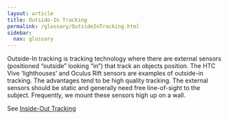 ```yaml
---
layout: article
title: Outside-In Tracking
permalink: /glossary/OutsideInTracking.html
sidebar:
  nav: glossary
---
```

Outside-In tracking is tracking technology where there are external sensors (positioned “outside” looking “in”) that track an objects position. The HTC Vive ‘lighthouses’ and Oculus Rift sensors are examples of outside-in tracking. The advantages tend to be high quality tracking. The external sensors should be static and generally need free line-of-sight to the subject. Frequently, we mount these sensors high up on a wall.

See [Inside-Out Tracking](InsideOutTracking.md)
